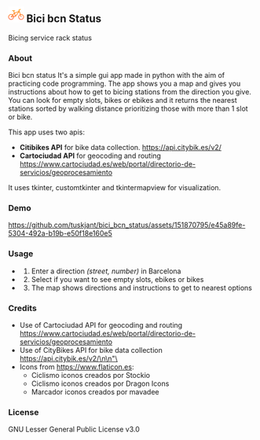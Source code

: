 ## ![bicicleta](https://github.com/tuskjant/bici_bcn_status/blob/main/images/bicicleta.png?raw=true)   Bici bcn Status
Bicing service rack status
### About
Bici bcn status 
It's a simple gui app made in python with the aim of practicing code 
programming.
The app shows you a map and gives you instructions about how to get to 
bicing stations from the direction you give. You can look for empty slots, 
bikes or ebikes and it returns the nearest stations sorted by walking distance prioritizing 
those with more than 1 slot or bike.


This app uses two apis: 
+ **Citibikes API** for bike data collection. https://api.citybik.es/v2/
+ **Cartociudad API** for geocoding and routing https://www.cartociudad.es/web/portal/directorio-de-servicios/geoprocesamiento

It uses tkinter, customtkinter and tkintermapview for visualization.
### Demo

https://github.com/tuskjant/bici_bcn_status/assets/151870795/e45a89fe-5304-492a-b19b-e50f18e160e5




### Usage
+ 1. Enter a direction *(street, number)* in Barcelona
+ 2. Select if you want to see empty slots, ebikes or bikes
+ 3. The map shows directions and instructions to get to nearest options

### Credits
+ Use of Cartociudad API for geocoding and routing https://www.cartociudad.es/web/portal/directorio-de-servicios/geoprocesamiento
+ Use of CityBikes API for bike data collection https://api.citybik.es/v2/\n\n"\
+ Icons from https://www.flaticon.es:
  +  Ciclismo iconos creados por Stockio
  +  Ciclismo iconos creados por Dragon Icons
  +  Marcador iconos creados por mavadee
### License
GNU Lesser General Public License v3.0

